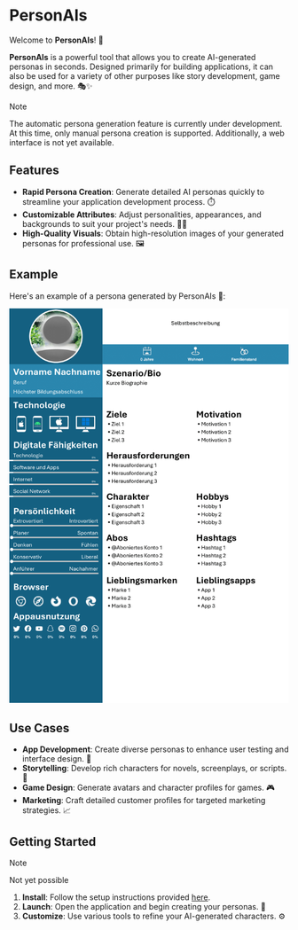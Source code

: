 # PersonAIs

Welcome to **PersonAIs**! 🚀

**PersonAIs** is a powerful tool that allows you to create AI-generated personas in seconds. Designed primarily for building applications, it can also be used for a variety of other purposes like story development, game design, and more. 🎭✨

> [!NOTE]
> The automatic persona generation feature is currently under development. At this time, only manual persona creation is supported. Additionally, a web interface is not yet available.

## Features

- **Rapid Persona Creation**: Generate detailed AI personas quickly to streamline your application development process. ⏱️
- **Customizable Attributes**: Adjust personalities, appearances, and backgrounds to suit your project's needs. 🎨📝
- **High-Quality Visuals**: Obtain high-resolution images of your generated personas for professional use. 🖼️

## Example

Here's an example of a persona generated by PersonAIs 📸:

![Example Image](https://github.com/Pianonic/PersonAIs/blob/main/Images/PersonaExample.png?raw=true) 

## Use Cases

- **App Development**: Create diverse personas to enhance user testing and interface design. 📱
- **Storytelling**: Develop rich characters for novels, screenplays, or scripts. 📖
- **Game Design**: Generate avatars and character profiles for games. 🎮
- **Marketing**: Craft detailed customer profiles for targeted marketing strategies. 📈

## Getting Started

> [!NOTE]
> Not yet possible

1. **Install**: Follow the setup instructions provided [here](link-to-installation-guide).
2. **Launch**: Open the application and begin creating your personas. 🚀
3. **Customize**: Use various tools to refine your AI-generated characters. ⚙️
